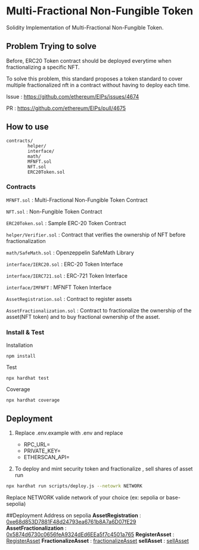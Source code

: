 # Multi-Fractional Non-Fungible Token

Solidity Implementation of Multi-Fractional Non-Fungible Token.

## Problem Trying to solve

Before, ERC20 Token contract should be deployed everytime when fractionalizing a specific NFT.

To solve this problem, this standard proposes a token standard to cover multiple fractionalized nft in a contract without having to deploy each time.

Issue : https://github.com/ethereum/EIPs/issues/4674

PR : https://github.com/ethereum/EIPs/pull/4675

## How to use

```
contracts/
        helper/
        interface/
        math/
        MFNFT.sol
        NFT.sol
        ERC20Token.sol
```

### Contracts

`MFNFT.sol` : Multi-Fractional Non-Fungible Token Contract

`NFT.sol` : Non-Fungible Token Contract

`ERC20Token.sol` : Sample ERC-20 Token Contract

`helper/Verifier.sol` : Contract that verifies the ownership of NFT before fractionalization

`math/SafeMath.sol` : Openzeppelin SafeMath Library

`interface/IERC20.sol` : ERC-20 Token Interface

`interface/IERC721.sol` : ERC-721 Token Interface

`interface/IMFNFT` : MFNFT Token Interface

`AssetRegistration.sol` : Contract to register assets

`AssetFractionalization.sol` : Contract to fractionalize the ownership of the asset(NFT token) and to buy fractional ownership of the asset.

### Install & Test

Installation

```
npm install
```

Test

```
npx hardhat test
```

Coverage

```
npx hardhat coverage
```

## Deployment

1. Replace .env.example with .env and replace

   - RPC_URL=
   - PRIVATE_KEY=
   - ETHERSCAN_API=

2. To deploy and mint security token and fractionalize , sell shares of asset run

```sh
npx hardhat run scripts/deploy.js --netowrk NETWORK
```

Replace NETWORK valide network of your choice (ex: sepolia or base-sepolia)

##Deployment Address on sepolia
**AssetRegistration** : [0xe68d853D7881F48d24793ea6761b8A7a6D07fE29](https://sepolia.etherscan.io/address/0xe68d853D7881F48d24793ea6761b8A7a6D07fE29)
**AssetFractionalization** : [0x5874d6730c0656feA9324dEd6EEa5f7c4501a765](https://sepolia.etherscan.io/address/0x5874d6730c0656feA9324dEd6EEa5f7c4501a765)
**RegisterAsset** : [RegisterAsset](https://sepolia.etherscan.io/tx/0x5c64c7def008e007acf62036dcbd5b9a5141c1d350f05658977d0611efc49005)
**FractionalizeAsset** : [fractionalizeAsset](https://sepolia.etherscan.io/tx/0x8d074726f7f11074839c6925bd57c9e5e49377bf8c15d6a16f995b5ea7357cf3)
**sellAsset** : [sellAsset](https://sepolia.etherscan.io/tx/0xa9a10f07138f569b36af98845de3a42b2b462cf062de59e6c04dd5a1a515538e)
